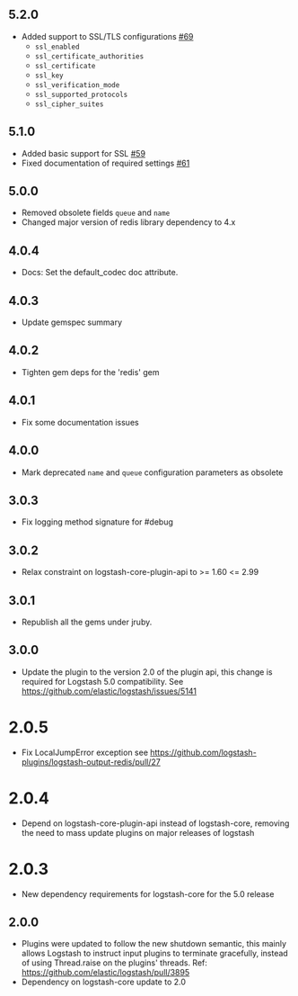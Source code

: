 ## 5.2.0
  - Added support to SSL/TLS configurations [#69](https://github.com/logstash-plugins/logstash-output-redis/pull/69)
    - `ssl_enabled` 
    - `ssl_certificate_authorities`
    - `ssl_certificate`
    - `ssl_key`
    - `ssl_verification_mode`
    - `ssl_supported_protocols`
    - `ssl_cipher_suites`

## 5.1.0
  - Added basic support for SSL  [#59](https://github.com/logstash-plugins/logstash-output-redis/pull/59)
  - Fixed documentation of required settings [#61](https://github.com/logstash-plugins/logstash-output-redis/pull/61)

## 5.0.0
  - Removed obsolete fields `queue` and `name`
  - Changed major version of redis library dependency to 4.x

## 4.0.4
  - Docs: Set the default_codec doc attribute.

## 4.0.3
  - Update gemspec summary

## 4.0.2
  - Tighten gem deps for the 'redis' gem
## 4.0.1
  - Fix some documentation issues

## 4.0.0
  - Mark deprecated `name` and `queue` configuration parameters as obsolete

## 3.0.3
  - Fix logging method signature for #debug
## 3.0.2
  - Relax constraint on logstash-core-plugin-api to >= 1.60 <= 2.99
## 3.0.1
  - Republish all the gems under jruby.
## 3.0.0
  - Update the plugin to the version 2.0 of the plugin api, this change is required for Logstash 5.0 compatibility. See https://github.com/elastic/logstash/issues/5141
# 2.0.5
  - Fix LocalJumpError exception see https://github.com/logstash-plugins/logstash-output-redis/pull/27
# 2.0.4
  - Depend on logstash-core-plugin-api instead of logstash-core, removing the need to mass update plugins on major releases of logstash
# 2.0.3
  - New dependency requirements for logstash-core for the 5.0 release
## 2.0.0
 - Plugins were updated to follow the new shutdown semantic, this mainly allows Logstash to instruct input plugins to terminate gracefully,
   instead of using Thread.raise on the plugins' threads. Ref: https://github.com/elastic/logstash/pull/3895
 - Dependency on logstash-core update to 2.0

